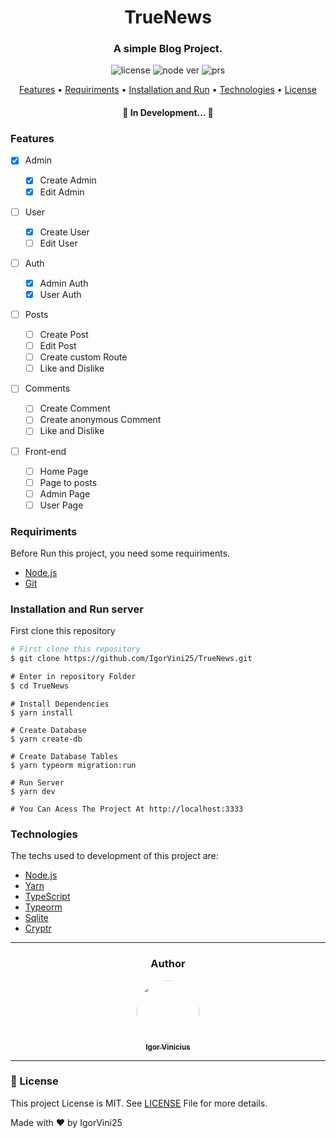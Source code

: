 <h1 align="center">TrueNews</h1>
<h3 align="center">A simple Blog Project.</h3>
<div align="center">

![license](https://img.shields.io/static/v1?label=license&message=MIT&color=blue)
![node ver](https://img.shields.io/static/v1?label=Node&message=14.18.1&color=blue)
![prs](https://img.shields.io/static/v1?label=PRs&message=welcome&color=green)

</div>

<p align="center">
 <a href="#features">Features</a> •
 <a href="#requiriments">Requiriments</a> • 
 <a href="#installation-and-run-server">Installation and Run</a> • 
 <a href="#technologies">Technologies</a> •
 <a href="#memo-license">License</a>
</p>

<h4 align="center"> 
	🚧 In Development...  🚧
</h4>

### Features

- [x] Admin
  - [x] Create Admin
  - [x] Edit Admin
- [ ] User

  - [x] Create User
  - [ ] Edit User

- [ ] Auth

  - [x] Admin Auth
  - [x] User Auth

- [ ] Posts

  - [ ] Create Post
  - [ ] Edit Post
  - [ ] Create custom Route
  - [ ] Like and Dislike

- [ ] Comments

  - [ ] Create Comment
  - [ ] Create anonymous Comment
  - [ ] Like and Dislike

- [ ] Front-end
  - [ ] Home Page
  - [ ] Page to posts
  - [ ] Admin Page
  - [ ] User Page

### Requiriments

Before Run this project, you need some requiriments.

- [Node.js](https://nodejs.org/en/)
- [Git](https://git-scm.com)

### Installation and Run server

First clone this repository

```bash
# First clone this repository
$ git clone https://github.com/IgorVini25/TrueNews.git
```

```cmd
# Enter in repository Folder
$ cd TrueNews
```

```node
# Install Dependencies
$ yarn install

# Create Database
$ yarn create-db

# Create Database Tables
$ yarn typeorm migration:run

# Run Server
$ yarn dev

# You Can Acess The Project At http://localhost:3333
```

### Technologies

The techs used to development of this project are:

- [Node.js](https://nodejs.org/en/)
- [Yarn](https://yarnpkg.com/)
- [TypeScript](https://www.typescriptlang.org/)
- [Typeorm](https://typeorm.io/#/)
- [Sqlite](https://www.sqlite.org/index.html)
- [Cryptr](https://www.npmjs.com/package/cryptr)

---

<div align="center">
 <h3>Author</h3>
 <a href="https://github.com/IgorVini25">
  <img style="border-radius: 50%;" src="https://github.com/IgorVini25.png" width="100px;" alt=""/>
  <br />
  <sub><b>Igor Vinicius</b></sub>
 </a>
</div>

---

### :memo: License

This project License is MIT. See [LICENSE](LICENSE) File for more details.

Made with ♥ by IgorVini25
